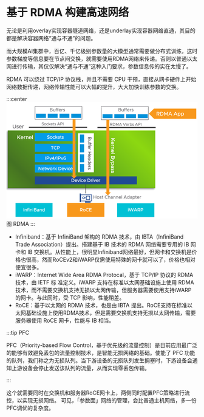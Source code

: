 # 基于 RDMA 构建高速网络

无论是利用overlay实现容器隧道网络，还是underlay实现容器网络直通，其目的都是解决容器网络“通与不通”的问题。

而大规模AI集群中，百亿、千亿级别参数量的大模型通常需要做分布式训练，这时参数梯度等信息要在节点间交换，就需要使用RDMA网络来传递。否则以普通以太网进行传输，其仅仅解决“通与不通”这种入门要求，参数信息传的实在太慢了。

RDMA 可以绕过 TCP/IP 协议栈，并且不需要 CPU 干预，直接从网卡硬件上开始网络数据传递，网络传输性能可以大幅的提升，大大加快训练参数的交换。

:::center
  ![](../assets/RDMA.png)<br/>
  图  RDMA 
:::

- Infiniband：基于 InfiniBand 架构的 RDMA 技术，由 IBTA（InfiniBand Trade Association）提出。搭建基于 IB 技术的 RDMA 网络需要专用的 IB 网卡和 IB 交换机。从性能上，很明显Infiniband网络最好，但网卡和交换机是价格也很高，然而RoCEv2和iWARP仅需使用特殊的网卡就可以了，价格也相对便宜很多。
- iWARP：Internet Wide Area RDMA Protocal，基于 TCP/IP 协议的 RDMA 技术，由 IETF 标 准定义。iWARP 支持在标准以太网基础设施上使用 RDMA 技术，而不需要交换机支持无损以太网传输，但服务器需要使用支持iWARP 的网卡。与此同时，受 TCP 影响，性能稍差。
- RoCE：基于以太网的 RDMA 技术，也是由 IBTA 提出。RoCE支持在标准以太网基础设施上使用RDMA技术，但是需要交换机支持无损以太网传输，需要服务器使用 RoCE 网卡，性能与 IB 相当。

:::tip PFC

PFC（Priority-based Flow Control，基于优先级的流量控制）是目前应用最广泛的能够有效避免丢包的流量控制技术，是智能无损网络的基础。使能了 PFC 功能的队列，我们称之为无损队列。当下游设备的无损队列发生拥塞时，下游设备会通知上游设备会停止发送该队列的流量，从而实现零丢包传输。

:::

这个就需要同时在交换机和服务器RoCE网卡上，两侧同时配置PFC策略进行流控，以实现无损网络。
可见，「参数面」网络的管理，会比普通主机网络，多一份PFC调优的复杂度。